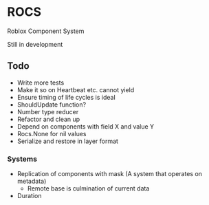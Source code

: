 # ROCS
Roblox Component System

Still in development

## Todo
- Write more tests
- Make it so on Heartbeat etc. cannot yield
- Ensure timing of life cycles is ideal
- ShouldUpdate function?
- Number type reducer
- Refactor and clean up
- Depend on components with field X and value Y 
- Rocs.None for nil values
- Serialize and restore in layer format

### Systems
- Replication of components with mask (A system that operates on metadata)
  - Remote base is culmination of current data
- Duration